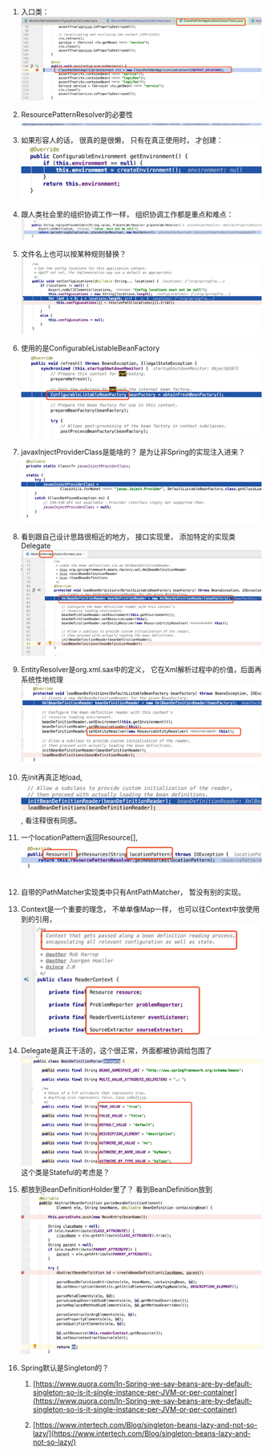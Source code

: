 1. 入口类：  
   ![](/assets/entry.png)

2. ResourcePatternResolver的必要性![](/assets/patternResolver.png)

3. 如果形容人的话， 很真的是很懒， 只有在真正使用时， 才创建：![](/assets/lazyCreate.png)

4. 跟人类社会里的组织协调工作一样， 组织协调工作都是重点和难点： ![](/assets/zuzhiXietiao.png)

5. 文件名上也可以按某种规则替换？![](/assets/fileNameReplace.png)

6. 使用的是ConfigurableListableBeanFactory![](/assets/obtainConfigurableListableBeanFactory.png)

7. javaxInjectProviderClass是能啥的？ 是为让非Spring的实现注入进来？![](/assets/javaxInjectProviderClass.png)

8. 看到跟自己设计思路很相近的地方， 接口实现里， 添加特定的实现类Delegate![](/assets/design_echo.png)

9. EntityResolver是org.xml.sax中的定义， 它在Xml解析过程中的价值，后面再系统性地梳理![](/assets/ResourceEntityResolver.png)

10. 先init再真正地load,![](/assets/initThenLoad.png), 看注释很有同感。

11. 一个locationPattern返回Resource\[\], ![](/assets/locationPattern-multi-Resource.png)

12. 自带的PathMatcher实现类中只有AntPathMatcher， 暂没有别的实现。

13. Context是一个重要的理念， 不单单像Map一样， 也可以往Context中放使用到的引用，![](/assets/ReaderContext.png)

14. Delegate是真正干活的，这个很正常，外面都被协调给包围了 ![](/assets/delegate.png)这个类是Stateful的考虑是？

15. 都放到BeanDefinitionHolder里了？ 看到BeanDefinition放到![](/assets/parseBeanDefitionElement.png)

16. Spring默认是Singleton的？

    1. [https://www.quora.com/In-Spring-we-say-beans-are-by-default-singleton-so-is-it-single-instance-per-JVM-or-per-container](https://www.quora.com/In-Spring-we-say-beans-are-by-default-singleton-so-is-it-single-instance-per-JVM-or-per-container)

    2. [https://www.intertech.com/Blog/singleton-beans-lazy-and-not-so-lazy/](https://www.intertech.com/Blog/singleton-beans-lazy-and-not-so-lazy/)



